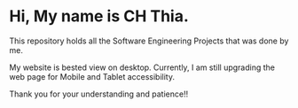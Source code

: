 # Hi, My name is CH Thia.

<p>This repository holds all the Software Engineering Projects that was done by me.<p>

<p>My website is bested view on desktop. Currently, I am still upgrading the web page for Mobile and Tablet accessibility.<p>

<p>Thank you for your understanding and patience!!<p>
